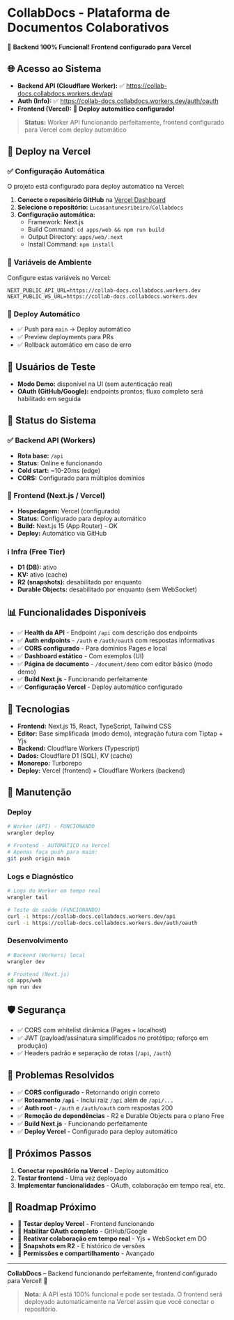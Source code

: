# CollabDocs - Plataforma de Documentos Colaborativos

🎉 **Backend 100% Funcional! Frontend configurado para Vercel**

## 🌐 Acesso ao Sistema

- **Backend API (Cloudflare Worker):** ✅ https://collab-docs.collabdocs.workers.dev/api
- **Auth (Info):** ✅ https://collab-docs.collabdocs.workers.dev/auth/oauth
- **Frontend (Vercel):** 🚀 **Deploy automático configurado!**

> **Status:** Worker API funcionando perfeitamente, frontend configurado para Vercel com deploy automático

## 🚀 Deploy na Vercel

### ✅ **Configuração Automática**
O projeto está configurado para deploy automático na Vercel:

1. **Conecte o repositório GitHub** na [Vercel Dashboard](https://vercel.com/dashboard)
2. **Selecione o repositório:** `Lucasantunesribeiro/Collabdocs`
3. **Configuração automática:**
   - Framework: Next.js
   - Build Command: `cd apps/web && npm run build`
   - Output Directory: `apps/web/.next`
   - Install Command: `npm install`

### 🔧 **Variáveis de Ambiente**
Configure estas variáveis no Vercel:
```
NEXT_PUBLIC_API_URL=https://collab-docs.collabdocs.workers.dev
NEXT_PUBLIC_WS_URL=https://collab-docs.collabdocs.workers.dev
```

### 📱 **Deploy Automático**
- ✅ Push para `main` → Deploy automático
- ✅ Preview deployments para PRs
- ✅ Rollback automático em caso de erro

## 👤 Usuários de Teste

- **Modo Demo:** disponível na UI (sem autenticação real)
- **OAuth (GitHub/Google):** endpoints prontos; fluxo completo será habilitado em seguida

## 🚀 Status do Sistema

### ✅ Backend API (Workers)
- **Rota base:** `/api`
- **Status:** Online e funcionando
- **Cold start:** ~10-20ms (edge)
- **CORS:** Configurado para múltiplos domínios

### 🚀 Frontend (Next.js / Vercel)
- **Hospedagem:** Vercel (configurado)
- **Status:** Configurado para deploy automático
- **Build:** Next.js 15 (App Router) - OK
- **Deploy:** Automático via GitHub

### ℹ️ Infra (Free Tier)
- **D1 (DB):** ativo
- **KV:** ativo (cache)
- **R2 (snapshots):** desabilitado por enquanto
- **Durable Objects:** desabilitado por enquanto (sem WebSocket)

## 📊 Funcionalidades Disponíveis

- ✅ **Health da API** - Endpoint `/api` com descrição dos endpoints
- ✅ **Auth endpoints** - `/auth` e `/auth/oauth` com respostas informativas
- ✅ **CORS configurado** - Para domínios Pages e local
- ✅ **Dashboard estático** - Com exemplos (UI)
- ✅ **Página de documento** - `/document/demo` com editor básico (modo demo)
- ✅ **Build Next.js** - Funcionando perfeitamente
- ✅ **Configuração Vercel** - Deploy automático configurado

## 🔧 Tecnologias

- **Frontend:** Next.js 15, React, TypeScript, Tailwind CSS
- **Editor:** Base simplificada (modo demo), integração futura com Tiptap + Yjs
- **Backend:** Cloudflare Workers (Typescript)
- **Dados:** Cloudflare D1 (SQL), KV (cache)
- **Monorepo:** Turborepo
- **Deploy:** Vercel (frontend) + Cloudflare Workers (backend)

## 🔄 Manutenção

### Deploy
```bash
# Worker (API) - FUNCIONANDO
wrangler deploy

# Frontend - AUTOMÁTICO na Vercel
# Apenas faça push para main:
git push origin main
```

### Logs e Diagnóstico
```bash
# Logs do Worker em tempo real
wrangler tail

# Teste de saúde (FUNCIONANDO)
curl -i https://collab-docs.collabdocs.workers.dev/api
curl -i https://collab-docs.collabdocs.workers.dev/auth/oauth
```

### Desenvolvimento
```bash
# Backend (Workers) local
wrangler dev

# Frontend (Next.js)
cd apps/web
npm run dev
```

## 🛡️ Segurança

- ✅ CORS com whitelist dinâmica (Pages + localhost)
- ✅ JWT (payload/assinatura simplificados no protótipo; reforço em produção)
- ✅ Headers padrão e separação de rotas (`/api`, `/auth`)

## 🎯 Problemas Resolvidos

- ✅ **CORS configurado** - Retornando origin correto
- ✅ **Roteamento `/api`** - Inclui raiz `/api` além de `/api/...`
- ✅ **Auth root** - `/auth` e `/auth/oauth` com respostas 200
- ✅ **Remoção de dependências** - R2 e Durable Objects para o plano Free
- ✅ **Build Next.js** - Funcionando perfeitamente
- ✅ **Deploy Vercel** - Configurado para deploy automático

## 🚀 Próximos Passos

1. **Conectar repositório na Vercel** - Deploy automático
2. **Testar frontend** - Uma vez deployado
3. **Implementar funcionalidades** - OAuth, colaboração em tempo real, etc.

## 📝 Roadmap Próximo

- 🔄 **Testar deploy Vercel** - Frontend funcionando
- 🔄 **Habilitar OAuth completo** - GitHub/Google
- 🔄 **Reativar colaboração em tempo real** - Yjs + WebSocket em DO
- 🔄 **Snapshots em R2** - E histórico de versões
- 🔄 **Permissões e compartilhamento** - Avançado

---

**CollabDocs** – Backend funcionando perfeitamente, frontend configurado para Vercel! 🚀

> **Nota:** A API está 100% funcional e pode ser testada. O frontend será deployado automaticamente na Vercel assim que você conectar o repositório.